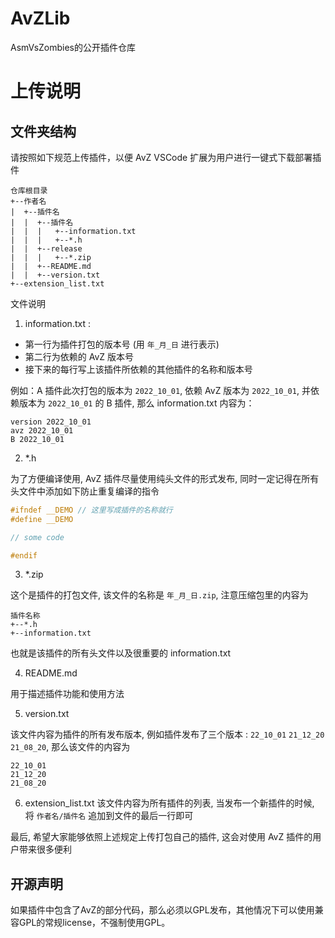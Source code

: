 <!--
 * @Coding: utf-8
 * @Author: vector-wlc
 * @Date: 2022-10-04 18:40:25
 * @Description: 
-->
# AvZLib
AsmVsZombies的公开插件仓库
# 上传说明
## 文件夹结构
请按照如下规范上传插件，以便 AvZ VSCode 扩展为用户进行一键式下载部署插件

```
仓库根目录
+--作者名
|  +--插件名
|  |  +--插件名
|  |  |   +--information.txt
|  |  |   +--*.h
|  |  +--release
|  |  |   +--*.zip
|  |  +--README.md
|  |  +--version.txt  
+--extension_list.txt

```

文件说明

1. information.txt : 
* 第一行为插件打包的版本号 (用 `年_月_日` 进行表示)
* 第二行为依赖的 AvZ 版本号
* 接下来的每行写上该插件所依赖的其他插件的名称和版本号

例如：A 插件此次打包的版本为 `2022_10_01`, 依赖 AvZ 版本为 `2022_10_01`, 并依赖版本为 `2022_10_01`  的 B 插件,
那么  information.txt 内容为：

```
version 2022_10_01
avz 2022_10_01
B 2022_10_01
```

2. *.h

为了方便编译使用, AvZ 插件尽量使用纯头文件的形式发布, 同时一定记得在所有头文件中添加如下防止重复编译的指令

```C++
#ifndef __DEMO // 这里写成插件的名称就行 
#define __DEMO

// some code

#endif
```

3. *.zip

这个是插件的打包文件, 该文件的名称是 `年_月_日.zip`, 注意压缩包里的内容为 
```
插件名称
+--*.h
+--information.txt
```

也就是该插件的所有头文件以及很重要的 information.txt 

4. README.md

用于描述插件功能和使用方法

5. version.txt  

该文件内容为插件的所有发布版本, 例如插件发布了三个版本 : `22_10_01` `21_12_20` `21_08_20`,
那么该文件的内容为

```
22_10_01
21_12_20
21_08_20
```

6. extension_list.txt
该文件内容为所有插件的列表, 当发布一个新插件的时候, 将 `作者名/插件名` 追加到文件的最后一行即可


最后, 希望大家能够依照上述规定上传打包自己的插件, 这会对使用 AvZ 插件的用户带来很多便利
## 开源声明

如果插件中包含了AvZ的部分代码，那么必须以GPL发布，其他情况下可以使用兼容GPL的常规license，不强制使用GPL。



